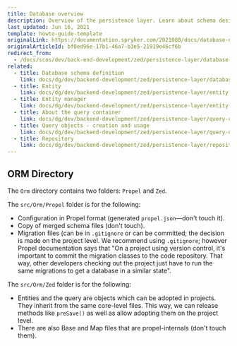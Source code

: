 ```yaml
---
title: Database overview
description: Overview of the persistence layer. Learn about schema design, entity management, and efficient data handling in Zed backend development.
last_updated: Jun 16, 2021
template: howto-guide-template
originalLink: https://documentation.spryker.com/2021080/docs/database-overview
originalArticleId: bf0ed96e-17b1-46a7-b3e5-21919e46cf6b
redirect_from:
  - /docs/scos/dev/back-end-development/zed/persistence-layer/database-overview.html
related:
  - title: Database schema definition
    link: docs/dg/dev/backend-development/zed/persistence-layer/database-schema-definition.html
  - title: Entity
    link: docs/dg/dev/backend-development/zed/persistence-layer/entity.html
  - title: Entity manager
    link: docs/dg/dev/backend-development/zed/persistence-layer/entity-manager.html
  - title: About the query container
    link: docs/dg/dev/backend-development/zed/persistence-layer/query-container/query-container.html
  - title: Query objects - creation and usage
    link: docs/dg/dev/backend-development/zed/persistence-layer/query-objects-creation-and-usage.html
  - title: Repository
    link: docs/dg/dev/backend-development/zed/persistence-layer/repository.html
---
```



## ORM Directory

The `Orm` directory contains two folders: `Propel` and `Zed`.

The `src/Orm/Propel` folder is for the following:

- Configuration in Propel format (generated `propel.json`—don't touch it).
- Copy of merged schema files (don't touch).
- Migration files (can be in `.gitignore` or can be committed; the decision is made on the project level. We recommend using `.gitignore`; however Propel documentation says that "On a project using version control, it's important to commit the migration classes to the code repository. That way, other developers checking out the project just have to run the same migrations to get a database in a similar state".

The `src/Orm/Zed` folder is for the following:

- Entities and the query are objects which can be adopted in projects. They inherit from the same core-level files. This way, we can release methods like `preSave()` as well as allow adopting them on the project level.
- There are also Base and Map files that are propel-internals (don't touch them).
